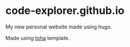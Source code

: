 # code-explorer.github.io

My new personal website made using hugo.

Made using [toha](https://github.com/hugo-toha/toha) template.
